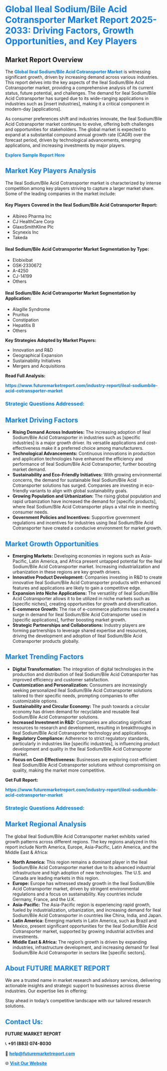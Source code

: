 <h1 style="color: #007BFF;">Global Ileal Sodium/Bile Acid Cotransporter Market Report 2025-2033: Driving Factors, Growth Opportunities, and Key Players</h1>

<section id="overview">
<h2>Market Report Overview</h2>
<p>The <a href="https://www.futuremarketreport.com/industry-report/ileal-sodiumbile-acid-cotransporter-market" style="color: #007BFF; text-decoration: none;"><strong>Global Ileal Sodium/Bile Acid Cotransporter Market</strong></a> is witnessing significant growth, driven by increasing demand across various industries. This report delves into the key aspects of the Ileal Sodium/Bile Acid Cotransporter market, providing a comprehensive analysis of its current status, future potential, and challenges. The demand for Ileal Sodium/Bile Acid Cotransporter has surged due to its wide-ranging applications in industries such as [insert industries], making it a critical component in modern-day [applications].</p>
<p>As consumer preferences shift and industries innovate, the Ileal Sodium/Bile Acid Cotransporter market continues to evolve, offering both challenges and opportunities for stakeholders. The global market is expected to expand at a substantial compound annual growth rate (CAGR) over the forecast period, driven by technological advancements, emerging applications, and increasing investments by major players.</p>
</section>

<section id="overview">
<p><a href="https://www.futuremarketreport.com/request-sample/reportId=54658" style="color: #007BFF; text-decoration: none;"><strong>Explore Sample Report Here</strong></a></p>
</section>

<section id="key-players">
<h2 style="color: #007BFF;">Market Key Players Analysis</h2>
<p>The Ileal Sodium/Bile Acid Cotransporter market is characterized by intense competition among key players striving to capture a larger market share. Some of the leading companies in the market include:</p>
<h4>Key Players Covered in the Ileal Sodium/Bile Acid Cotransporter Report:</h4>
<ul><li>Albireo Pharma Inc</li><li>CJ HealthCare Corp</li><li>GlaxoSmithKline Plc</li><li>Scynexis Inc</li><li>Takeda</li></ul>
<h4>Ileal Sodium/Bile Acid Cotransporter Market Segmentation by Type:</h4>
<ul><li>Elobixibat</li><li>GSK-2330672</li><li>A-4250</li><li>CJ-14199</li><li>Others</li></ul>

<h4>Ileal Sodium/Bile Acid Cotransporter Market Segmentation by Application:</h4>
<ul><li>Alagille Syndrome</li><li>Pruritus</li><li>Constipation</li><li>Hepatitis B</li><li>Others</li></ul>
<p><strong>Key Strategies Adopted by Market Players:</strong></p>
<ul>
<li>Innovation and R&D</li>
<li>Geographical Expansion</li>
<li>Sustainability Initiatives</li>
<li>Mergers and Acquisitions</li>
</ul>
</section>

<section>
<p><strong>Read Full Analysis: </strong></p><a href="https://www.futuremarketreport.com/industry-report/ileal-sodiumbile-acid-cotransporter-market" style="color: #007BFF; text-decoration: none;"><strong>https://www.futuremarketreport.com/industry-report/ileal-sodiumbile-acid-cotransporter-market</strong></a>
<h3 style="color: #007BFF;">Strategic Questions Addressed:</h3>
</section>

<section id="driving-factors">
<h2 style="color: #007BFF;">Market Driving Factors</h2>
<ul>
<li><strong>Rising Demand Across Industries:</strong> The increasing adoption of Ileal Sodium/Bile Acid Cotransporter in industries such as [specific industries] is a major growth driver. Its versatile applications and cost-effectiveness make it a preferred choice among manufacturers.</li>
<li><strong>Technological Advancements:</strong> Continuous innovations in production and application technologies have enhanced the efficiency and performance of Ileal Sodium/Bile Acid Cotransporter, further boosting market demand.</li>
<li><strong>Sustainability and Eco-Friendly Initiatives:</strong> With growing environmental concerns, the demand for sustainable Ileal Sodium/Bile Acid Cotransporter solutions has surged. Companies are investing in eco-friendly variants to align with global sustainability goals.</li>
<li><strong>Growing Population and Urbanization:</strong> The rising global population and rapid urbanization have increased the demand for [specific products], where Ileal Sodium/Bile Acid Cotransporter plays a vital role in meeting consumer needs.</li>
<li><strong>Government Policies and Incentives:</strong> Supportive government regulations and incentives for industries using Ileal Sodium/Bile Acid Cotransporter have created a conducive environment for market growth.</li>
</ul>
</section>

<section id="growth-opportunities">
<h2 style="color: #007BFF;">Market Growth Opportunities</h2>
<ul>
<li><strong>Emerging Markets:</strong> Developing economies in regions such as Asia-Pacific, Latin America, and Africa present untapped potential for the Ileal Sodium/Bile Acid Cotransporter market. Increasing industrialization and urbanization in these regions are key growth drivers.</li>
<li><strong>Innovative Product Development:</strong> Companies investing in R&D to create innovative Ileal Sodium/Bile Acid Cotransporter products with enhanced features and applications are likely to gain a competitive edge.</li>
<li><strong>Expansion into Niche Applications:</strong> The versatility of Ileal Sodium/Bile Acid Cotransporter allows it to be utilized in niche markets such as [specific niches], creating opportunities for growth and diversification.</li>
<li><strong>E-commerce Growth:</strong> The rise of e-commerce platforms has created a surge in demand for Ileal Sodium/Bile Acid Cotransporter used in [specific applications], further boosting market growth.</li>
<li><strong>Strategic Partnerships and Collaborations:</strong> Industry players are forming partnerships to leverage shared expertise and resources, driving the development and adoption of Ileal Sodium/Bile Acid Cotransporter products globally.</li>
</ul>
</section>

<section id="trending-factors">
<h2 style="color: #007BFF;">Market Trending Factors</h2>
<ul>
<li><strong>Digital Transformation:</strong> The integration of digital technologies in the production and distribution of Ileal Sodium/Bile Acid Cotransporter has improved efficiency and customer satisfaction.</li>
<li><strong>Customization and Personalization:</strong> Consumers are increasingly seeking personalized Ileal Sodium/Bile Acid Cotransporter solutions tailored to their specific needs, prompting companies to offer customizable options.</li>
<li><strong>Sustainability and Circular Economy:</strong> The push towards a circular economy has driven demand for recyclable and reusable Ileal Sodium/Bile Acid Cotransporter solutions.</li>
<li><strong>Increased Investment in R&D:</strong> Companies are allocating significant resources to research and development, resulting in breakthroughs in Ileal Sodium/Bile Acid Cotransporter technology and applications.</li>
<li><strong>Regulatory Compliance:</strong> Adherence to strict regulatory standards, particularly in industries like [specific industries], is influencing product development and quality in the Ileal Sodium/Bile Acid Cotransporter market.</li>
<li><strong>Focus on Cost-Effectiveness:</strong> Businesses are exploring cost-efficient Ileal Sodium/Bile Acid Cotransporter solutions without compromising on quality, making the market more competitive.</li>
</ul>
</section>

<section>
<p><strong>Get Full Report: </strong></p><a href="https://www.futuremarketreport.com/industry-report/ileal-sodiumbile-acid-cotransporter-market" style="color: #007BFF; text-decoration: none;"><strong>https://www.futuremarketreport.com/industry-report/ileal-sodiumbile-acid-cotransporter-market</strong></a>
<h3 style="color: #007BFF;">Strategic Questions Addressed:</h3>
</section>


<section id="regional-analysis">
<h2 style="color: #007BFF;">Market Regional Analysis</h2>
<p>The global Ileal Sodium/Bile Acid Cotransporter market exhibits varied growth patterns across different regions. The key regions analyzed in this report include North America, Europe, Asia-Pacific, Latin America, and the Middle East & Africa:</p>
<ul>
<li><strong>North America:</strong> This region remains a dominant player in the Ileal Sodium/Bile Acid Cotransporter market due to its advanced industrial infrastructure and high adoption of new technologies. The U.S. and Canada are leading markets in this region.</li>
<li><strong>Europe:</strong> Europe has witnessed steady growth in the Ileal Sodium/Bile Acid Cotransporter market, driven by stringent environmental regulations and a focus on sustainability. Key countries include Germany, France, and the U.K.</li>
<li><strong>Asia-Pacific:</strong> The Asia-Pacific region is experiencing rapid growth, fueled by industrialization, urbanization, and increasing demand for Ileal Sodium/Bile Acid Cotransporter in countries like China, India, and Japan.</li>
<li><strong>Latin America:</strong> Emerging markets in Latin America, such as Brazil and Mexico, present significant opportunities for the Ileal Sodium/Bile Acid Cotransporter market, supported by growing industrial activities and investments.</li>
<li><strong>Middle East & Africa:</strong> The region’s growth is driven by expanding industries, infrastructure development, and increasing demand for Ileal Sodium/Bile Acid Cotransporter in sectors like [specific sectors].</li>
</ul>
</section>

<footer>
<h2 style="color: #007BFF;">About FUTURE MARKET REPORT</h2>
<p>We are a trusted name in market research and advisory services, delivering actionable insights and strategic support to businesses across diverse industries. Our expertise lies in offering:</p>

<p>Stay ahead in today’s competitive landscape with our tailored research solutions.</p>

<h2 style="color: #007BFF;">Contact Us:</h2>
<p><strong>FUTURE MARKET REPORT</strong></p>
<p>📞 <strong>+91 (883) 074-8030</strong></p>
<p>📧 <strong><a href="mailto:help@futuremarketreport.com" style="color: #007BFF;">help@futuremarketreport.com</a></strong></p>
<p>🌐 <strong><a href="https://www.futuremarketreport.com/" style="color: #007BFF;">Visit Our Website</a></strong></p>
</footer>